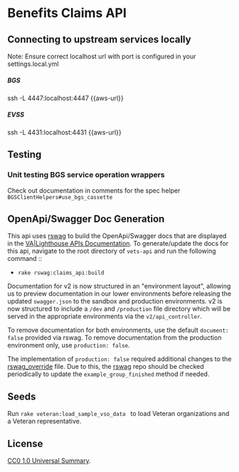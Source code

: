 # Benefits Claims API

## Connecting to upstream services locally
Note: Ensure correct localhost url with port is configured in your settings.local.yml

##### BGS
ssh -L 4447:localhost:4447 {{aws-url}}

##### EVSS
ssh -L 4431:localhost:4431 {{aws-url}}

## Testing
### Unit testing BGS service operation wrappers
Check out documentation in comments for the spec helper `BGSClientHelpers#use_bgs_cassette`

## OpenApi/Swagger Doc Generation
This api uses [rswag](https://github.com/rswag/rswag) to build the OpenApi/Swagger docs that are displayed in the [VA|Lighthouse APIs Documentation](https://developer.va.gov/explore/benefits/docs/claims?version=current).  To generate/update the docs for this api, navigate to the root directory of `vets-api` and run the following command ::
- `rake rswag:claims_api:build`

Documentation for v2 is now structured in an "environment layout", allowing us to preview documentation in our lower environments before releasing the updated `swagger.json` to the sandbox and production environments. v2 is now structured to include a `/dev` and `/production` file directory which will be served in the appropriate environments via the `v2/api_controller`.

To remove documentation for both environments, use the default `document: false` provided via rswag. To remove documentation from the production environment only, use `production: false`.

The implementation of `production: false` required additional changes to the [rswag_override](https://github.com/department-of-veterans-affairs/vets-api/blob/master/spec/rswag_override.rb) file. Due to this, the [rswag](https://github.com/rswag/rswag) repo should be checked periodically to update the `example_group_finished` method if needed.

## Seeds
Run `rake veteran:load_sample_vso_data ` to load Veteran organizations and a Veteran representative.

## License
[CC0 1.0 Universal Summary](https://creativecommons.org/publicdomain/zero/1.0/legalcode).
